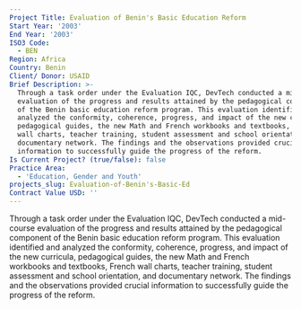 ```yaml
---
Project Title: Evaluation of Benin's Basic Education Reform
Start Year: '2003'
End Year: '2003'
ISO3 Code:
  - BEN
Region: Africa
Country: Benin
Client/ Donor: USAID
Brief Description: >-
  Through a task order under the Evaluation IQC, DevTech conducted a mid-course
  evaluation of the progress and results attained by the pedagogical component
  of the Benin basic education reform program. This evaluation identified and
  analyzed the conformity, coherence, progress, and impact of the new curricula,
  pedagogical guides, the new Math and French workbooks and textbooks, French
  wall charts, teacher training, student assessment and school orientation, and
  documentary network. The findings and the observations provided crucial
  information to successfully guide the progress of the reform.
Is Current Project? (true/false): false
Practice Area:
  - 'Education, Gender and Youth'
projects_slug: Evaluation-of-Benin's-Basic-Ed
Contract Value USD: ''
---
```

Through a task order under the Evaluation IQC, DevTech conducted a mid-course evaluation of the progress and results attained by the pedagogical component of the Benin basic education reform program. This evaluation identified and analyzed the conformity, coherence, progress, and impact of the new curricula, pedagogical guides, the new Math and French workbooks and textbooks, French wall charts, teacher training, student assessment and school orientation, and documentary network. The findings and the observations provided crucial information to successfully guide the progress of the reform.
